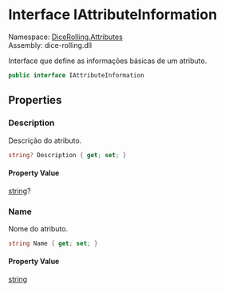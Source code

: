 # <a id="DiceRolling_Attributes_IAttributeInformation"></a> Interface IAttributeInformation

Namespace: [DiceRolling.Attributes](DiceRolling.Attributes.md)  
Assembly: dice\-rolling.dll  

Interface que define as informações básicas de um atributo.

```csharp
public interface IAttributeInformation
```

## Properties

### <a id="DiceRolling_Attributes_IAttributeInformation_Description"></a> Description

Descrição do atributo.

```csharp
string? Description { get; set; }
```

#### Property Value

 [string](https://learn.microsoft.com/dotnet/api/system.string)?

### <a id="DiceRolling_Attributes_IAttributeInformation_Name"></a> Name

Nome do atributo.

```csharp
string Name { get; set; }
```

#### Property Value

 [string](https://learn.microsoft.com/dotnet/api/system.string)

